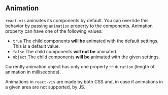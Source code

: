 ## Animation

`react-vis` animates its components by default. You can override this behavior by passing `animation` property to the components. Animation property can have one of the following values:

- `true` The child components **will be** animated with the default settings. This is a default value.
- `false` The child components **will not be** animated.
- `Object` The child components **will be** animated with the given settings.

Currently animation object has only one property — `duration` (length of animation in milliseconds).

Animations in `react-vis` are made by both CSS and, in case if animations in a given area are not supported, by JS.
